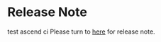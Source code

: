# Release Note
test ascend ci
Please turn to [here](https://github.com/PaddlePaddle/Paddle/releases) for release note.
